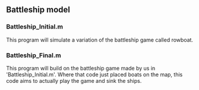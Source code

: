 ## Battleship model

### Battleship_Initial.m
This program will simulate a variation of the battleship game called rowboat.

### Battleship_Final.m
This program will build on the battleship game made by us in 'Battleship_Initial.m'.
Where that code just placed boats on the map, this code aims to actually play the game and sink the ships.
